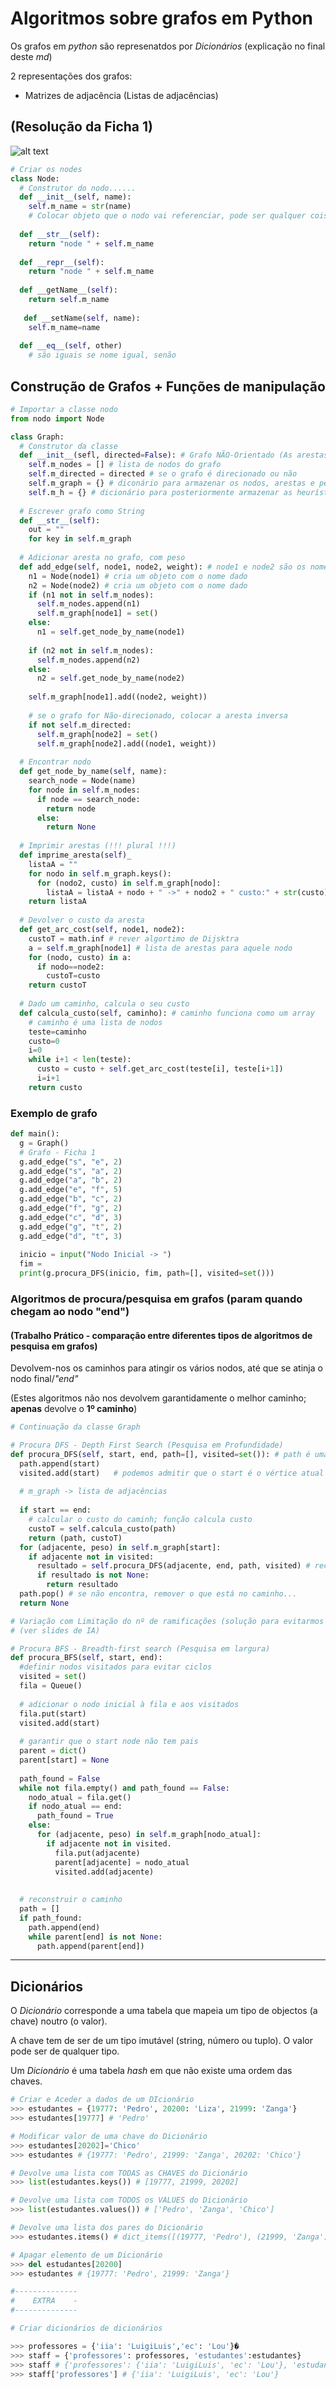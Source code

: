 # Algoritmos sobre grafos em Python

Os grafos em _python_ são represenatdos por _Dicionários_ (explicação no final deste _md_)

2 representações dos grafos:
- Matrizes de adjacência (Listas de adjacências)

## (Resolução da Ficha 1)

![alt text](https://github.com/GuiSSMartins/Inteligencia_Artificial_Python/blob/main/Grafo_Ficha1.png?raw=true)

```python
# Criar os nodes
class Node:
  # Construtor do nodo......
  def __init__(self, name):
    self.m_name = str(name)
    # Colocar objeto que o nodo vai referenciar, pode ser qualquer coisa !!!!!!!!!!!!!!
  
  def __str__(self):
    return "node " + self.m_name
  
  def __repr__(self):
    return "node " + self.m_name
  
  def __getName__(self):
    return self.m_name
    
   def __setName(self, name):
    self.m_name=name
    
  def __eq__(self, other)
    # são iguais se nome igual, senão 
```

## Construção de Grafos + Funções de manipulação

```python
# Importar a classe nodo
from nodo import Node

class Graph:
  # Construtor da classe
  def __init__(sefl, directed=False): # Grafo NÃO-Orientado (As arestas não têm sentido)
    self.m_nodes = [] # lista de nodos do grafo
    self.m_directed = directed # se o grafo é direcionado ou não
    self.m_graph = {} # diconário para armazenar os nodos, arestas e pesos
    self.m_h = {} # dicionário para posteriormente armazenar as heurísticas para cada nodo, usado na pesquisa informada
  
  # Escrever grafo como String
  def __str__(self):
    out = ""
    for key in self.m_graph
  
  # Adicionar aresta no grafo, com peso
  def add_edge(self, node1, node2, weight): # node1 e node2 são os nomes de cada nó
    n1 = Node(node1) # cria um objeto com o nome dado
    n2 = Node(node2) # cria um objeto com o nome dado
    if (n1 not in self.m_nodes):
      self.m_nodes.append(n1)
      self.m_graph[node1] = set()
    else:
      n1 = self.get_node_by_name(node1)
    
    if (n2 not in self.m_nodes):
      self.m_nodes.append(n2)
    else:
      n2 = self.get_node_by_name(node2)
      
    self.m_graph[node1].add((node2, weight))
    
    # se o grafo for Não-direcionado, colocar a aresta inversa
    if not self.m_directed:
      self.m_graph[node2] = set()
      self.m_graph[node2].add((node1, weight))
  
  # Encontrar nodo 
  def get_node_by_name(self, name):
    search_node = Node(name)
    for node in self.m_nodes:
      if node == search_node:
        return node
      else:
        return None
        
  # Imprimir arestas (!!! plural !!!)
  def imprime_aresta(self)_
    listaA = ""
    for nodo in self.m_graph.keys():
      for (nodo2, custo) in self.m_graph[nodo]:
        listaA = listaA + nodo + " ->" + nodo2 + " custo:" + str(custo) + "\n"
    return listaA
    
  # Devolver o custo da aresta
  def get_arc_cost(self, node1, node2):
    custoT = math.inf # rever algortimo de Dijsktra
    a = self.m_graph[node1] # lista de arestas para aquele nodo
    for (nodo, custo) in a:
      if nodo==node2:
        custoT=custo
    return custoT
  
  # Dado um caminho, calcula o seu custo
  def calcula_custo(self, caminho): # caminho funciona como um array
    # caminho é uma lista de nodos
    teste=caminho
    custo=0
    i=0
    while i+1 < len(teste):
      custo = custo + self.get_arc_cost(teste[i], teste[i+1])
      i=i+1
    return custo
```

### Exemplo de grafo
```python
def main():
  g = Graph()
  # Grafo - Ficha 1
  g.add_edge("s", "e", 2)
  g.add_edge("s", "a", 2)
  g.add_edge("a", "b", 2)
  g.add_edge("e", "f", 5)
  g.add_edge("b", "c", 2)
  g.add_edge("f", "g", 2)
  g.add_edge("c", "d", 3)
  g.add_edge("g", "t", 2)
  g.add_edge("d", "t", 3)
  
  inicio = input("Nodo Inicial -> ")
  fim = 
  print(g.procura_DFS(inicio, fim, path=[], visited=set()))
```

### Algoritmos de procura/pesquisa em grafos (param quando chegam ao nodo "end")
#### (Trabalho Prático - comparação entre diferentes tipos de algoritmos de pesquisa em grafos)
Devolvem-nos os caminhos para atingir os vários nodos, até que se atinja o nodo final/_"end"_

(Estes algoritmos não nos devolvem garantidamente o melhor caminho; __apenas__ devolve o __1º caminho__)

```python
# Continuação da classe Graph

# Procura DFS - Depth First Search (Pesquisa em Profundidade)
def procura_DFS(self, start, end, path=[], visited=set()): # path é uma lista (Pode ter Repetidos)
  path.append(start)
  visited.add(start)   # podemos admitir que o start é o vértice atual
  
  # m_graph -> lista de adjacências
  
  if start == end:
    # calcular o custo do caminh; função calcula custo
    custoT = self.calcula_custo(path)
    return (path, custoT)
  for (adjacente, peso) in self.m_graph[start]:
    if adjacente not in visited:
      resultado = self.procura_DFS(adjacente, end, path, visited) # recursivo
      if resultado is not None:
        return resultado
  path.pop() # se não encontra, remover o que está no caminho...
  return None

# Variação com Limitação do nº de ramificações (solução para evitarmos os grafos infinitos)
# (ver slides de IA)

# Procura BFS - Breadth-first search (Pesquisa em largura)
def procura_BFS(self, start, end):
  #definir nodos visitados para evitar ciclos
  visited = set()
  fila = Queue()
  
  # adicionar o nodo inicial à fila e aos visitados
  fila.put(start)
  visited.add(start)
  
  # garantir que o start node não tem pais
  parent = dict()
  parent[start] = None
  
  path_found = False
  while not fila.empty() and path_found == False:
    nodo_atual = fila.get()
    if nodo_atual == end:
      path_found = True
    else:
      for (adjacente, peso) in self.m_graph[nodo_atual]:
        if adjacente not in visited.
          fila.put(adjacente)
          parent[adjacente] = nodo_atual
          visited.add(adjacente)
    
  
  # reconstruir o caminho
  path = []
  if path_found:
    path.append(end)
    while parent[end] is not None:
      path.append(parent[end])
```


------------------------------------------------------

## Dicionários

O _Dicionário_ corresponde a uma tabela que mapeia um tipo de objectos (a chave) noutro (o valor). 

A chave tem de ser de um tipo imutável (string, número ou tuplo). O valor pode ser de qualquer tipo.

Um _Dicionário_ é uma tabela _hash_ em que não existe uma ordem das chaves.

```python
# Criar e Aceder a dados de um DIcionário
>>> estudantes = {19777: 'Pedro', 20200: 'Liza', 21999: 'Zanga'}
>>> estudantes[19777] # 'Pedro'

# Modificar valor de uma chave do Dicionário
>>> estudantes[20202]='Chico'
>>> estudantes # {19777: 'Pedro', 21999: 'Zanga', 20202: 'Chico'}

# Devolve uma lista com TODAS as CHAVES do Dicionário
>>> list(estudantes.keys()) # [19777, 21999, 20202]

# Devolve uma lista com TODOS os VALUES do Dicionário
>>> list(estudantes.values()) # ['Pedro', 'Zanga', 'Chico']

# Devolve uma lista dos pares do Dicionário
>>> estudantes.items() # dict_items([(19777, 'Pedro'), (21999, 'Zanga'), (20202, 'Chico')])

# Apagar elemento de um Dicionário
>>> del estudantes[20200]
>>> estudantes # {19777: 'Pedro', 21999: 'Zanga'}

#--------------
#    EXTRA    -
#--------------

# Criar dicionários de dicionários

>>> professores = {'iia': 'LuigiLuis','ec': 'Lou'}�
>>> staff = {'professores': professores, 'estudantes':estudantes}
>>> staff # {'professores': {'iia': 'LuigiLuis', 'ec': 'Lou'}, 'estudantes': {19777: 'Pedro', 21999: 'Zanga', 20202: 'Chico'}}
>>> staff['professores'] # {'iia': 'LuigiLuis', 'ec': 'Lou'}

```
